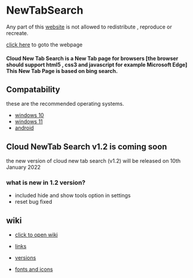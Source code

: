 # NewTabSearch

Any part of this <a href="https://CloudGlitch.github.io/NewTabSearch">website</a> is not allowed to redistribute , reproduce or recreate. 

<a href="https://cloudglitch.github.io/NewTabSearch">click here</a> to goto the webpage

#### Cloud New Tab Search is a New Tab page for browsers [the browser should support html5 , css3 and javascript for example Microsoft Edge] This New Tab Page is based on bing search.

## Compatability 

these are the recommended operating systems.
- <a href="https://www.microsoft.com/en-in/windows/get-windows-10">windows 10</a>
- <a href="https://www.microsoft.com/en-in/windows/get-windows-11">windows 11</a>
- <a href="https://www.android.com/">android</a>

## Cloud NewTab Search v1.2 is coming soon

the new version of cloud new tab search (v1.2) will be released on 10th January 2022

### what is new in 1.2 version?

 - included hide and show tools option in settings
 - reset bug fixed

## wiki
-  <a href="https://github.com/CloudGlitch/NewTabSearch/wiki">click to open wiki</a>
 
-  <a href="https://github.com/CloudGlitch/NewTabSearch/wiki#links">links</a>
 
-  <a href="https://github.com/CloudGlitch/NewTabSearch/wiki#versions">versions</a>
 
-  <a href="https://github.com/CloudGlitch/NewTabSearch/wiki#fonts-and-icons">fonts and icons</a>
